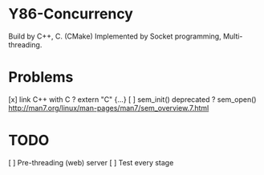 # Y86-Concurrency

Build by C++, C. (CMake)
Implemented by Socket programming, Multi-threading.

# Problems
[x] link C++ with C ? extern "C" {...}
[ ] sem_init() deprecated ? sem_open()
    http://man7.org/linux/man-pages/man7/sem_overview.7.html

# TODO
[ ] Pre-threading (web) server
[ ] Test every stage